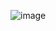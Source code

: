 ![image](https://github.com/therotherithethethe/searchingtree/assets/98651796/7a26374d-5e93-42cc-b591-2b27c77f009a)
